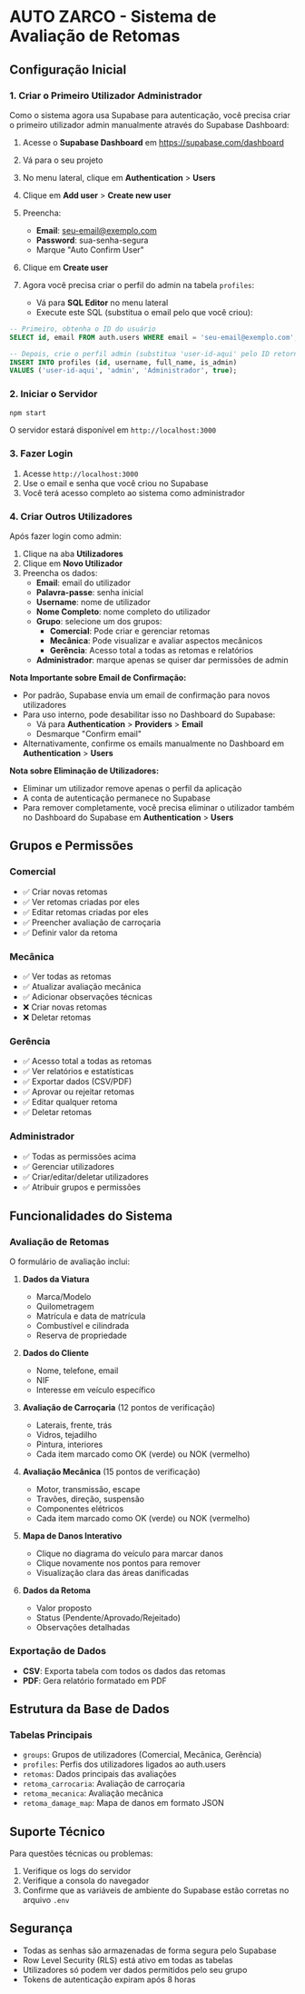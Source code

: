 # AUTO ZARCO - Sistema de Avaliação de Retomas

## Configuração Inicial

### 1. Criar o Primeiro Utilizador Administrador

Como o sistema agora usa Supabase para autenticação, você precisa criar o primeiro utilizador admin manualmente através do Supabase Dashboard:

1. Acesse o **Supabase Dashboard** em https://supabase.com/dashboard
2. Vá para o seu projeto
3. No menu lateral, clique em **Authentication** > **Users**
4. Clique em **Add user** > **Create new user**
5. Preencha:
   - **Email**: seu-email@exemplo.com
   - **Password**: sua-senha-segura
   - Marque "Auto Confirm User"
6. Clique em **Create user**

7. Agora você precisa criar o perfil do admin na tabela `profiles`:
   - Vá para **SQL Editor** no menu lateral
   - Execute este SQL (substitua o email pelo que você criou):

```sql
-- Primeiro, obtenha o ID do usuário
SELECT id, email FROM auth.users WHERE email = 'seu-email@exemplo.com';

-- Depois, crie o perfil admin (substitua 'user-id-aqui' pelo ID retornado acima)
INSERT INTO profiles (id, username, full_name, is_admin)
VALUES ('user-id-aqui', 'admin', 'Administrador', true);
```

### 2. Iniciar o Servidor

```bash
npm start
```

O servidor estará disponível em `http://localhost:3000`

### 3. Fazer Login

1. Acesse `http://localhost:3000`
2. Use o email e senha que você criou no Supabase
3. Você terá acesso completo ao sistema como administrador

### 4. Criar Outros Utilizadores

Após fazer login como admin:

1. Clique na aba **Utilizadores**
2. Clique em **Novo Utilizador**
3. Preencha os dados:
   - **Email**: email do utilizador
   - **Palavra-passe**: senha inicial
   - **Username**: nome de utilizador
   - **Nome Completo**: nome completo do utilizador
   - **Grupo**: selecione um dos grupos:
     - **Comercial**: Pode criar e gerenciar retomas
     - **Mecânica**: Pode visualizar e avaliar aspectos mecânicos
     - **Gerência**: Acesso total a todas as retomas e relatórios
   - **Administrador**: marque apenas se quiser dar permissões de admin

**Nota Importante sobre Email de Confirmação:**
- Por padrão, Supabase envia um email de confirmação para novos utilizadores
- Para uso interno, pode desabilitar isso no Dashboard do Supabase:
  - Vá para **Authentication** > **Providers** > **Email**
  - Desmarque "Confirm email"
- Alternativamente, confirme os emails manualmente no Dashboard em **Authentication** > **Users**

**Nota sobre Eliminação de Utilizadores:**
- Eliminar um utilizador remove apenas o perfil da aplicação
- A conta de autenticação permanece no Supabase
- Para remover completamente, você precisa eliminar o utilizador também no Dashboard do Supabase em **Authentication** > **Users**

## Grupos e Permissões

### Comercial
- ✅ Criar novas retomas
- ✅ Ver retomas criadas por eles
- ✅ Editar retomas criadas por eles
- ✅ Preencher avaliação de carroçaria
- ✅ Definir valor da retoma

### Mecânica
- ✅ Ver todas as retomas
- ✅ Atualizar avaliação mecânica
- ✅ Adicionar observações técnicas
- ❌ Criar novas retomas
- ❌ Deletar retomas

### Gerência
- ✅ Acesso total a todas as retomas
- ✅ Ver relatórios e estatísticas
- ✅ Exportar dados (CSV/PDF)
- ✅ Aprovar ou rejeitar retomas
- ✅ Editar qualquer retoma
- ✅ Deletar retomas

### Administrador
- ✅ Todas as permissões acima
- ✅ Gerenciar utilizadores
- ✅ Criar/editar/deletar utilizadores
- ✅ Atribuir grupos e permissões

## Funcionalidades do Sistema

### Avaliação de Retomas

O formulário de avaliação inclui:

1. **Dados da Viatura**
   - Marca/Modelo
   - Quilometragem
   - Matrícula e data de matrícula
   - Combustível e cilindrada
   - Reserva de propriedade

2. **Dados do Cliente**
   - Nome, telefone, email
   - NIF
   - Interesse em veículo específico

3. **Avaliação de Carroçaria** (12 pontos de verificação)
   - Laterais, frente, trás
   - Vidros, tejadilho
   - Pintura, interiores
   - Cada item marcado como OK (verde) ou NOK (vermelho)

4. **Avaliação Mecânica** (15 pontos de verificação)
   - Motor, transmissão, escape
   - Travões, direção, suspensão
   - Componentes elétricos
   - Cada item marcado como OK (verde) ou NOK (vermelho)

5. **Mapa de Danos Interativo**
   - Clique no diagrama do veículo para marcar danos
   - Clique novamente nos pontos para remover
   - Visualização clara das áreas danificadas

6. **Dados da Retoma**
   - Valor proposto
   - Status (Pendente/Aprovado/Rejeitado)
   - Observações detalhadas

### Exportação de Dados

- **CSV**: Exporta tabela com todos os dados das retomas
- **PDF**: Gera relatório formatado em PDF

## Estrutura da Base de Dados

### Tabelas Principais

- `groups`: Grupos de utilizadores (Comercial, Mecânica, Gerência)
- `profiles`: Perfis dos utilizadores ligados ao auth.users
- `retomas`: Dados principais das avaliações
- `retoma_carrocaria`: Avaliação de carroçaria
- `retoma_mecanica`: Avaliação mecânica
- `retoma_damage_map`: Mapa de danos em formato JSON

## Suporte Técnico

Para questões técnicas ou problemas:
1. Verifique os logs do servidor
2. Verifique a consola do navegador
3. Confirme que as variáveis de ambiente do Supabase estão corretas no arquivo `.env`

## Segurança

- Todas as senhas são armazenadas de forma segura pelo Supabase
- Row Level Security (RLS) está ativo em todas as tabelas
- Utilizadores só podem ver dados permitidos pelo seu grupo
- Tokens de autenticação expiram após 8 horas
